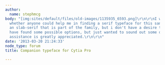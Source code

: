 ```yaml
---
author:
  name: stephmcg
body: "[img:sites/default/files/old-images/1135935_6593.png]\r\n\r\nI was wondering
  whether anyone could help me in finding a serif typeface for this sans. There is
  an slab-serif that is part of the family, but i don't have a desire to use it.\r\n\r\nI
  have found some possible options, but just wanted to sound out some other ideas.\r\n\r\nAny
  assistance is greatly appreciated.\r\n\r\n"
date: '2013-03-20 21:24:33'
node_type: forum
title: Companion typeface for Cytia Pro

---
```

